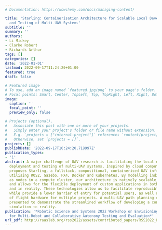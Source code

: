```yaml
---
# Documentation: https://wowchemy.com/docs/managing-content/

title: 'Starling: Containerisation Architecture for Scalable Local Development, Deployment
  and Testing of Multi-UAV Systems'
subtitle: ''
summary: ''
authors:
- Li Mickey
- Clarke Robert
- Richards Arthur
tags: []
categories: []
date: '2022-01-01'
lastmod: 2022-09-17T11:24:20+01:00
featured: true
draft: false

# Featured image
# To use, add an image named `featured.jpg/png` to your page's folder.
# Focal points: Smart, Center, TopLeft, Top, TopRight, Left, Right, BottomLeft, Bottom, BottomRight.
image:
  caption: ''
  focal_point: ''
  preview_only: false

# Projects (optional).
#   Associate this post with one or more of your projects.
#   Simply enter your project's folder or file name without extension.
#   E.g. `projects = ["internal-project"]` references `content/project/deep-learning/index.md`.
#   Otherwise, set `projects = []`.
projects: []
publishDate: '2022-09-17T10:24:20.718997Z'
publication_types:
- '1'
abstract: A major challenge of UAV research is facilitating the local development,
  deployment and testing of multi-UAV systems. Inspired by cloud computing, this work
  proposes Starling, a fullstack, compositional, containerised UAV infrastructure
  utilising ROS2, Gazebo, PX4, Docker and Kubernetes. By modelling individual UAVs
  as nodes in a compute cluster, our architecture is natively scalable, fault tolerant
  and allows for the flexible deployment of custom applications in both simulation
  and in reality. These technologies allow us to facilitate reproducible research
  while provide a lower barrier of entry for potential users, as well as the reuse
  of flight hardware for multiple projects. A multi-UAV path planning case study is
  presented to demonstrate the streamlined workflow of developing a controller from
  simulation to reality.
publication: '*Robotic Science and Systems 2022 Workshop on Envisioning an Infrastructure
  for Multi-Robot and Collaborative Autonomy Testing and Evaluation*'
url_pdf: http://raaslab.org/rss2022/assets/contributed_papers/RSS2022_Li_Clarck_Richards.pdf
---
```

